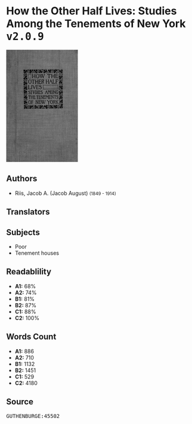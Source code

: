 # How the Other Half Lives: Studies Among the Tenements of New York <kbd>v2.0.9</kbd>

![](./cover.medium.jpg "")

## Authors


 - Riis, Jacob A. (Jacob August) <small>(1849 - 1914)</small>

## Translators



## Subjects


 - Poor
 - Tenement houses

## Readablility


 - **A1:** 68%
 - **A2:** 74%
 - **B1:** 81%
 - **B2:** 87%
 - **C1:** 88%
 - **C2:** 100%

## Words Count


 - **A1:** 886
 - **A2:** 710
 - **B1:** 1132
 - **B2:** 1451
 - **C1:** 529
 - **C2:** 4180

## Source


<kbd>GUTHENBURGE:45502</kbd>
